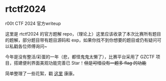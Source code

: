 # rtctf2024
r00t CTF 2024 官方writeup

这里是 rtctf2024 的官方题解 repo，（理论上）这里应该收录了本次比赛所有题目的题解，部分题目带有题目源码和 exp，如果你找不到你想要的题目或仍有疑问可以私戳各位师傅询问~

今年是没有整活/彩蛋的一年（悲，都怪鬼鬼太懒了），比赛平台采用了 GZCTF 项目，搭建便利界面美观功能完善已 Star！~~但是可惜没有一题多 flag 的功能~~

简单整理了一些花絮，戳 [这里](Trivia/README.md) 康康。

